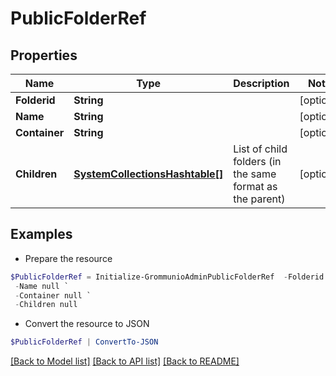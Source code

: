 # PublicFolderRef
## Properties

Name | Type | Description | Notes
------------ | ------------- | ------------- | -------------
**Folderid** | **String** |  | [optional] 
**Name** | **String** |  | [optional] 
**Container** | **String** |  | [optional] 
**Children** | [**SystemCollectionsHashtable[]**](SystemCollectionsHashtable.md) | List of child folders (in the same format as the parent) | [optional] 

## Examples

- Prepare the resource
```powershell
$PublicFolderRef = Initialize-GrommunioAdminPublicFolderRef  -Folderid null `
 -Name null `
 -Container null `
 -Children null
```

- Convert the resource to JSON
```powershell
$PublicFolderRef | ConvertTo-JSON
```

[[Back to Model list]](../README.md#documentation-for-models) [[Back to API list]](../README.md#documentation-for-api-endpoints) [[Back to README]](../README.md)

